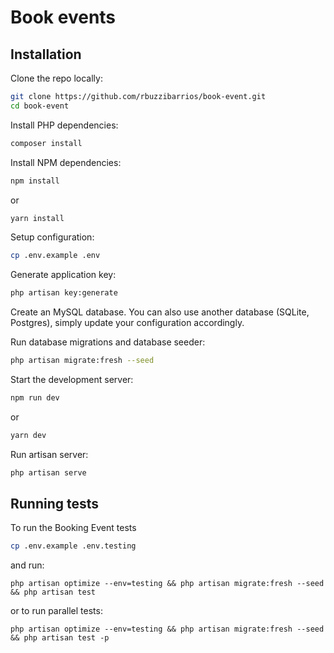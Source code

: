 # Book events

## Installation

Clone the repo locally:

```sh
git clone https://github.com/rbuzzibarrios/book-event.git
cd book-event
```

Install PHP dependencies:

```sh
composer install
```

Install NPM dependencies:

```sh
npm install
```
or
```sh
yarn install
```

Setup configuration:

```sh
cp .env.example .env
```

Generate application key:

```sh
php artisan key:generate
```

Create an MySQL database. You can also use another database (SQLite, Postgres), simply update your configuration accordingly.

Run database migrations and database seeder:

```sh
php artisan migrate:fresh --seed
```

Start the development server:

```sh
npm run dev
```
or
```sh
yarn dev
```

Run artisan server:

```sh
php artisan serve
```

## Running tests

To run the Booking Event tests

```sh
cp .env.example .env.testing
```

and run:
```
php artisan optimize --env=testing && php artisan migrate:fresh --seed && php artisan test
```
or to run parallel tests:

```
php artisan optimize --env=testing && php artisan migrate:fresh --seed && php artisan test -p
```